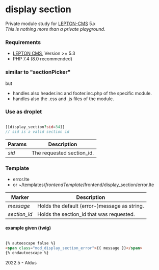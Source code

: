 # display section

Private module study for [LEPTON-CMS][1] 5.x  
_This is nothing more than a private playground._

### Requirements
- [LEPTON CMS][1], Version >= 5.3
- PHP 7.4 (8.0 recommended)

### similar to "sectionPicker"
but  
- handles also header.inc and footer.inc.php of the specific module.
- handles also the .css and .js files of the module.

### Use as droplet
```php

[[display_section?sid=34]]
// sid is a valid section id
```
  
| Params | Description               |
|--------|---------------------------|
| *sid*  | The requested section_id. |


### Template
- error.lte
- or ~/templates/*frontendTemplate*/frontend/display_section/error.lte

| Marker       | Description                                  |
|--------------|----------------------------------------------|
| *message*    | Holds the default (error-)message as string. |
| *section_id* | Holds the section_id that was requested.     |

#### example given (twig)
```html

{% autoescape false %}  
<span class="mod_display_section_error">{{ message }}</span>  
{% endautoescape %}

```

2022.5 - Aldus

[1]: https://lepton-cms.org "LEPTON CMS"
